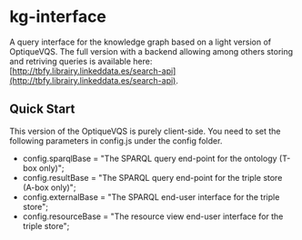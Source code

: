 # kg-interface
A query interface for the knowledge graph based on a light version of OptiqueVQS. The full version with a backend allowing among others storing and retriving queries is available here:  [http://tbfy.librairy.linkeddata.es/search-api](http://tbfy.librairy.linkeddata.es/search-api).

## Quick Start
This version of the OptiqueVQS is purely client-side. You need to set the following parameters in config.js under the config folder. 

- config.sparqlBase = "The SPARQL query end-point for the ontology (T-box only)";
- config.resultBase = "The SPARQL query end-point for the triple store (A-box only)";
- config.externalBase = "The SPARQL end-user interface for the triple store";
- config.resourceBase = "The resource view end-user interface for the triple store";


